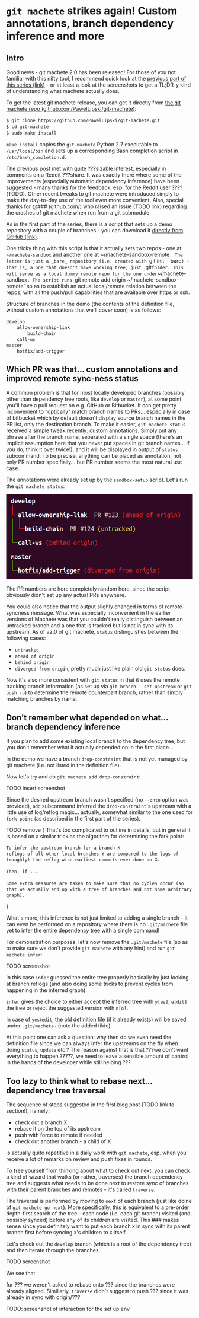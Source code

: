 
# `git machete` strikes again! Custom annotations, branch dependency inference and more


## Intro

Good news - git machete 2.0 has been released!
For those of you not familiar with this nifty tool, I recommend quick look at the [previous part of this series (link)](https://virtuslab.com/blog/make-way-git-rebase-jungle-git-machete) -
or at least a look at the screenshots to get a TL;DR-y kind of understanding what machete actually does.

To get the latest git machete release, you can get it directly from [the git machete repo (github.com/PawelLipski/git-machete)](https://github.com/PawelLipski/git-machete):

```bash
$ git clone https://github.com/PawelLipski/git-machete.git
$ cd git-machete
$ sudo make install
```

`make install` copies the `git-machete` Python 2.7 executable to `/usr/local/bin` and sets up a corresponding Bash completion script in `/etc/bash_completion.d`.

The previous post met with quite ???sizable interest, especially in comments on a Reddit ???share.
It was exactly there where some of the improvements (especially automatic dependency inference) have been suggested - many thanks for the feedback, esp. for the Reddit user ????(TODO).
Other recent tweaks to git machete were introduced simply to make the day-to-day use of the tool even more convenient.
Also, special thanks for @### (github.com/) who raised an issue (TODO link) regarding the crashes of git machete when run from a git submodule.

As in the first part of the series, there is a script that sets up a demo repository with a couple of branches -
you can download it [directly from GitHub (link)](https://raw.githubusercontent.com/PawelLipski/git-machete-blog-2/master/sandbox-setup-2.sh).

One tricky thing with this script is that it actually sets two repos - one at `~/machete-sandbox` and another one at ~/machete-sandbox-remote`.
The latter is just a _bare_ repository (i.e. created with `git init --bare`) - that is, a one that doesn't have working tree, just `.git` folder.
This will serve as a local dummy remote repo for the one under `~/machete-sandbox`.
The script runs `git remote add origin ~/machete-sandbox-remote` so as to establish an actual local/remote relation between the repos, with all the push/pull capabilities that are available over https or ssh.

Structure of branches in the demo (the contents of the definition file, without custom annotations that we'll cover soon) is as follows:

```
develop
    allow-ownership-link
        build-chain
    call-ws
master
    hotfix/add-trigger
```


## Which PR was that... custom annotations and improved remote sync-ness status

A common problem is that for most locally developed branches (possibly other than dependency tree roots, like `develop` or `master`), at some point you'll have a pull request on e.g. GitHub or Bitbucket.
It can get pretty inconvenient to "optically" match branch names to PRs... especially in case of bitbucket which by default doesn't display source branch names in the PR list, only the destination branch.
To make it easier, `git machete status` received a simple tweak recently: custom annotations.
Simply put any phrase after the branch name, separated with a single space (there's an implicit assumption here that you never put spaces in git branch names... if you do, think it over twice!),
and it will be displayed in output of `status` subcommand.
To be precise, anything can be placed as annotation, not only PR number specifially... but PR number seems the most natural use case.

The annotations were already set up by the `sandbox-setup` script.
Let's run the `git machete status`:

![status](status.png)

The PR numbers are here completely random here, since the script obviously didn't set up any actual PRs anywhere.

You could also notice that the output slighly changed in terms of remote-syncness message.
What was especially inconvenient in the earlier versions of Machete was that you couldn't really distinguish between an untracked branch and a one that is tracked but is not in sync with its upstream.
As of v2.0 of git machete, `status` distinguishes between the following cases:
* `untracked`
* `ahead of origin`
* `behind origin`
* `diverged from origin`,
pretty much just like plain old `git status` does.

Now it's also more consistent with `git status` in that it uses the remote tracking branch information (as set up via `git branch --set-upstream` or `git push -u`) to determine the remote counterpart branch,
rather than simply matching branches by name.


## Don't remember what depended on what... branch dependency inference

If you plan to add some existing local branch to the dependency tree, but you don't remember what it actually depended on in the first place...

In the demo we have a branch `drop-constraint` that is not yet managed by git machete (i.e. not listed in the definition file).

Now let's try and do `git machete add drop-constraint`:

TODO insert screenshot

Since the desired upstream branch wasn't specified (no `--onto` option was provided), `add` subcommand inferred the `drop-constraint`'s upstream with a little use of log/reflog magic...
actually, somewhat similar to the one used for `fork-point` (as described in the first part of the series).

TODO remove {
	That's too complicated to outline in details, but in general it is based on a similar trick as the algorithm for determining the fork point:

	To infer the upstream branch for a branch X
	reflogs of all other local branches Y are compared to the logs of (roughly) the reflog-wise earliest commits ever done on X.

	Then, if ...

	Some extra measures are taken to make sure that no cycles occur (so that we actually end up with a tree of branches and not some arbitrary graph).
}

What's more, this inference is not just limited to adding a single branch - it can even be performed on a repository where there is no `.git/machete` file yet to infer the entire dependency tree with a single command!

For demonstration purposes, let's now remove the `.git/machete` file (so as to make sure we don't provide `git machete` with any hint) and run `git machete infer`:

TODO screenshot

In this case `infer` guessed the entire tree properly basically by just looking at branch reflogs (and also doing some tricks to prevent cycles from happening in the inferred graph).

`infer` gives the choice to either accept the inferred tree with `y[es]`, `e[dit]` the tree or reject the suggested version with `n[o]`.

In case of `yes`/`edit`, the old definition file (if it already exists) will be saved under `.git/machete~` (note the added tilde).

At this point one can ask a question: why then do we even need the definition file since we can always infer the upstreams on the fly when doing `status`, `update` etc.?
The reason against that is that ???we don't want everything to happen ?????, we need to leave a sensible amount of control in the hands of the developer while still helping ???


## Too lazy to think what to rebase next... dependency tree traversal

The sequence of steps suggested in the first blog post (TODO link to section!), namely:

* check out a branch X
* rebase it on the top of its upstream
* push with force to remote if needed
* check out another branch - a child of X

is actually quite repetitive in a daily work with `git machete`, esp. when you receive a lot of remarks on review and push fixes in rounds.

To free yourself from thinking about what to check out next, you can check a kind of wizard that walks (or rather, traverses) the branch dependency tree and
suggests what needs to be done next to restore sync of branches with their parent branches and remotes - it's called `traverse`.

The traversal is performed by moving to `next` of each branch (just like doine of `git machete go next`).
More specifically, this is equivalent to a pre-order depth-first search of the tree - each node (i.e. each git branch) visited (and possibly synced) before any of its children are visited.
This ### makes sense since you definitely want to put each branch `X` in sync with its parent branch first before syncing `X`'s children to `X` itself.

Let's check out the `develop` branch (which is a root of the dependency tree) and then iterate through the branches.

TODO screenshot

We see that 

for ??? we weren't asked to rebase onto ??? since the branches were already aligned.
Similiarly, `traverse` didn't suggest to push ??? since it was already in sync with origin/???

TODO: screenshot of interaction for the set up env

